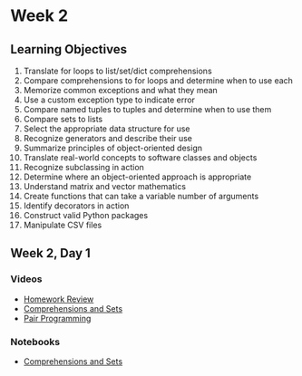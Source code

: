 # Week 2

## Learning Objectives

1. Translate for loops to list/set/dict comprehensions
2. Compare comprehensions to for loops and determine when to use each
3. Memorize common exceptions and what they mean
4. Use a custom exception type to indicate error
5. Compare named tuples to tuples and determine when to use them
6. Compare sets to lists
7. Select the appropriate data structure for use
8. Recognize generators and describe their use
9. Summarize principles of object-oriented design
10. Translate real-world concepts to software classes and objects
11. Recognize subclassing in action
12. Determine where an object-oriented approach is appropriate
13. Understand matrix and vector mathematics
14. Create functions that can take a variable number of arguments
15. Identify decorators in action
16. Construct valid Python packages
17. Manipulate CSV files

## Week 2, Day 1
### Videos
* [Homework Review](http://youtu.be/vMp_WgKDmHw)
* [Comprehensions and Sets](http://youtu.be/9H4lQh7rNYk)
* [Pair Programming](http://youtu.be/zmUtq4ILud8)
### Notebooks
* [Comprehensions and Sets](w2d1.ipynb)
